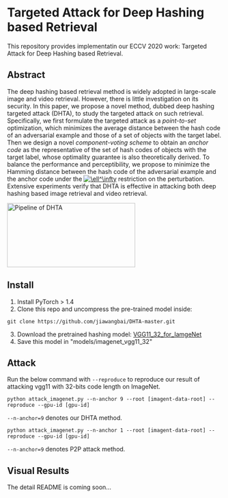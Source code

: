 # Targeted Attack for Deep Hashing based Retrieval
This repository provides implementatin our ECCV 2020 work: Targeted Attack for Deep Hashing based Retrieval.

## Abstract

The deep hashing based retrieval method is widely adopted in large-scale image and video retrieval. However, there is little investigation on its security. In this paper, we propose a novel method, dubbed deep hashing targeted attack (DHTA), to study the targeted attack on such retrieval. Specifically, we first formulate the targeted attack as a *point-to-set* optimization, which minimizes the average distance between the hash code of an adversarial example and those of a set of objects with the target label. Then we design a novel *component-voting scheme* to obtain an *anchor code* as the representative of the set of hash codes of objects with the target label, whose optimality guarantee is also theoretically derived. To balance the performance and perceptibility, we propose to minimize the Hamming distance between the hash code of the adversarial example and the anchor code under the <a href="https://www.codecogs.com/eqnedit.php?latex=\ell^\infty" target="_blank"><img src="https://latex.codecogs.com/gif.latex?\ell^\infty" title="\ell^\infty" /></a> restriction on the perturbation. Extensive experiments verify that DHTA is effective in attacking both deep hashing based image retrieval and video retrieval. 

<img src="https://github.com/jiawangbai/DHTA-master/blob/master/misc/method.png" width="300" height="150" alt="Pipeline of DHTA"/><br/>


## Install
1. Install PyTorch > 1.4
2. Clone this repo and uncompress the pre-trained model inside:
```shell
git clone https://github.com/jiawangbai/DHTA-master.git
```
3. Download the pretrained hashing model: [VGG11_32_for_IamgeNet](https://drive.google.com/file/d/1V6Nvr0DMhquqWwsl1CQtv0Kug7aXXTzx/view?usp=sharing)
4. Save this model in "models/imagenet_vgg11_32"

## Attack
Run the below command with ```--reproduce``` to reproduce our result of attacking vgg11 with 32-bits code length on ImageNet.

```shell
python attack_imagenet.py --n-anchor 9 --root [imagent-data-root] --reproduce --gpu-id [gpu-id]
```
```--n-anchor=9``` denotes our DHTA method.

```shell
python attack_imagenet.py --n-anchor 1 --root [imagent-data-root] --reproduce --gpu-id [gpu-id]
```
```--n-anchor=9``` denotes P2P attack method.


## Visual Results

The detail README is coming soon...

